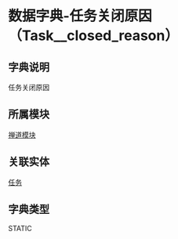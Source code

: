 # 数据字典-任务关闭原因（Task__closed_reason）
## 字典说明
任务关闭原因

## 所属模块
[禅道模块](../module/zentao)

## 关联实体
[任务](../module/zentao/Task)

## 字典类型
STATIC



